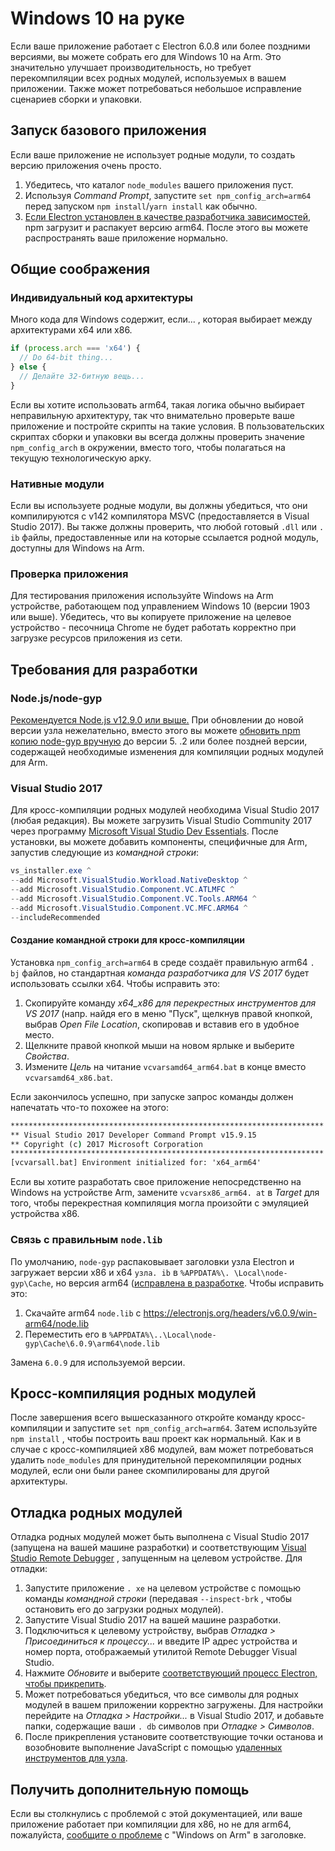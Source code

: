 # Windows 10 на руке

Если ваше приложение работает с Electron 6.0.8 или более поздними версиями, вы можете собрать его для Windows 10 на Arm. Это значительно улучшает производительность, но требует перекомпиляции всех родных модулей, используемых в вашем приложении. Также может потребоваться небольшое исправление сценариев сборки и упаковки.

## Запуск базового приложения

Если ваше приложение не использует родные модули, то создать версию приложения очень просто.

1. Убедитесь, что каталог `node_modules` вашего приложения пуст.
2. Используя _Command Prompt_, запустите `set npm_config_arch=arm64` перед запуском `npm install`/`yarn install` как обычно.
3. [Если Electron установлен в качестве разработчика зависимостей](quick-start.md#prerequisites), npm загрузит и распакует версию arm64. После этого вы можете распространять ваше приложение нормально.

## Общие соображения

### Индивидуальный код архитектуры

Много кода для Windows содержит, если... , которая выбирает между архитектурами x64 или x86.

```js
if (process.arch === 'x64') {
  // Do 64-bit thing...
} else {
  // Делайте 32-битную вещь...
}
```

Если вы хотите использовать arm64, такая логика обычно выбирает неправильную архитектуру, так что внимательно проверьте ваше приложение и постройте скрипты на такие условия. В пользовательских скриптах сборки и упаковки вы всегда должны проверить значение `npm_config_arch` в окружении, вместо того, чтобы полагаться на текущую технологическую арку.

### Нативные модули

Если вы используете родные модули, вы должны убедиться, что они компилируются с v142 компилятора MSVC (предоставляется в Visual Studio 2017). Вы также должны проверить, что любой готовый `.dll` или `. ib` файлы, предоставленные или на которые ссылается родной модуль, доступны для Windows на Arm.

### Проверка приложения

Для тестирования приложения используйте Windows на Arm устройстве, работающем под управлением Windows 10 (версии 1903 или выше). Убедитесь, что вы копируете приложение на целевое устройство - песочница Chrome не будет работать корректно при загрузке ресурсов приложения из сети.

## Требования для разработки

### Node.js/node-gyp

[Рекомендуется Node.js v12.9.0 или выше.](https://nodejs.org/en/) При обновлении до новой версии узла нежелательно, вместо этого вы можете [обновить npm копию node-gyp вручную](https://github.com/nodejs/node-gyp/wiki/Updating-npm's-bundled-node-gyp) до версии 5. .2 или более поздней версии, содержащей необходимые изменения для компиляции родных модулей для Arm.

### Visual Studio 2017

Для кросс-компиляции родных модулей необходима Visual Studio 2017 (любая редакция). Вы можете загрузить Visual Studio Community 2017 через программу [Microsoft Visual Studio Dev Essentials](https://visualstudio.microsoft.com/dev-essentials/). После установки, вы можете добавить компоненты, специфичные для Arm, запустив следующие из _командной строки_:

```powershell
vs_installer.exe ^
--add Microsoft.VisualStudio.Workload.NativeDesktop ^
--add Microsoft.VisualStudio.Component.VC.ATLMFC ^
--add Microsoft.VisualStudio.Component.VC.Tools.ARM64 ^
--add Microsoft.VisualStudio.Component.VC.MFC.ARM64 ^
--includeRecommended
```

#### Создание командной строки для кросс-компиляции

Установка `npm_config_arch=arm64` в среде создаёт правильную arm64 `. bj` файлов, но стандартная _команда разработчика для VS 2017_ будет использовать ссылки x64. Чтобы исправить это:

1. Скопируйте команду _x64_x86 для перекрестных инструментов для VS 2017_ (напр. найдя его в меню "Пуск", щелкнув правой кнопкой, выбрав _Open File Location_, скопировав и вставив его в удобное место.
2. Щелкните правой кнопкой мыши на новом ярлыке и выберите _Свойства_.
3. Измените _Цель_ на читание `vcvarsamd64_arm64.bat` в конце вместо `vcvarsamd64_x86.bat`.

Если закончилось успешно, при запуске запрос команды должен напечатать что-то похожее на этого:

```bat
**********************************************************************
** Visual Studio 2017 Developer Command Prompt v15.9.15
** Copyright (c) 2017 Microsoft Corporation
**********************************************************************
[vcvarsall.bat] Environment initialized for: 'x64_arm64'
```

Если вы хотите разработать свое приложение непосредственно на Windows на устройстве Arm, замените `vcvarsx86_arm64. at` в _Target_ для того, чтобы перекрестная компиляция могла произойти с эмуляцией устройства x86.

### Связь с правильным `node.lib`

По умолчанию, `node-gyp` распаковывает заголовки узла Electron и загружает версии x86 и x64 `узла. ib` в `%APPDATA%\. \Local\node-gyp\Cache`, но версия arm64 ([исправлена в разработке](https://github.com/nodejs/node-gyp/pull/1875). Чтобы исправить это:

1. Скачайте arm64 `node.lib` с https://electronjs.org/headers/v6.0.9/win-arm64/node.lib
2. Переместить его в `%APPDATA%\..\Local\node-gyp\Cache\6.0.9\arm64\node.lib`

Замена `6.0.9` для используемой версии.

## Кросс-компиляция родных модулей

После завершения всего вышесказанного откройте команду кросс-компиляции и запустите `set npm_config_arch=arm64`. Затем используйте `npm install` , чтобы построить ваш проект как нормальный. Как и в случае с кросс-компиляцией x86 модулей, вам может потребоваться удалить `node_modules` для принудительной перекомпиляции родных модулей, если они были ранее скомпилированы для другой архитектуры.

## Отладка родных модулей

Отладка родных модулей может быть выполнена с Visual Studio 2017 (запущена на вашей машине разработки) и соответствующим [Visual Studio Remote Debugger](https://docs.microsoft.com/en-us/visualstudio/debugger/remote-debugging-cpp?view=vs-2019) , запущенным на целевом устройстве. Для отладки:

1. Запустите приложение `. xe` на целевом устройстве с помощью команды _командной строки_ (передавая `--inspect-brk` , чтобы остановить его до загрузки родных модулей).
2. Запустите Visual Studio 2017 на вашей машине разработки.
3. Подключиться к целевому устройству, выбрав _Отладка > Присоединиться к процессу..._ и введите IP адрес устройства и номер порта, отображаемый утилитой Remote Debugger Visual Studio.
4. Нажмите _Обновите_ и выберите [соответствующий процесс Electron, чтобы прикрепить](../development/debug-instructions-windows.md).
5. Может потребоваться убедиться, что все символы для родных модулей в вашем приложении корректно загружены. Для настройки перейдите на _Отладка > Настройки..._ в Visual Studio 2017, и добавьте папки, содержащие ваши `. db` символов при _Отладке > Символов_.
6. После прикрепления установите соответствующие точки останова и возобновите выполнение JavaScript с помощью [удаленных инструментов для узла](debugging-main-process.md).

## Получить дополнительную помощь

Если вы столкнулись с проблемой с этой документацией, или ваше приложение работает при компиляции для x86, но не для arm64, пожалуйста, [сообщите о проблеме](../development/issues.md) с "Windows on Arm" в заголовке.
